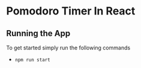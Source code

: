 # Pomodoro Timer In React

## Running the App
To get started simply run the following commands
- ```npm run start```
